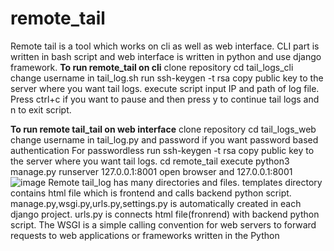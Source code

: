 # remote_tail
Remote tail is a tool which works on cli as well as web interface. CLI part is written in bash script and web interface is written in python and use django framework.
**To run remote_tail on cli**
clone repository
cd tail_logs_cli
change username in tail_log.sh
run ssh-keygen -t rsa 
copy public key to the server where you want tail logs.
execute script input IP and path of log file.
Press ctrl+c if you want to pause and then press y to continue tail logs and n to exit script.

**To run remote tail_tail on web interface**
clone repository
cd tail_logs_web
change username in tail_log.py and password if you want password based authentication
For passwordless
run ssh-keygen -t rsa 
copy public key to the server where you want tail logs.
cd remote_tail
execute  python3 manage.py runserver 127.0.0.1:8001
open browser and 127.0.0.1:8001
![image](https://user-images.githubusercontent.com/25869457/125240889-588fe180-e308-11eb-9c00-14700ec20a55.png)
Remote tail_log has many directories and files.
templates directory contains html file which is frontend and calls backend python script.
manage.py,wsgi.py,urls.py,settings.py  is automatically created in each django project.
urls.py is connects html file(fronrend) with backend python script.
The WSGI is a simple calling convention for web servers to forward requests to web applications or frameworks written in the Python
